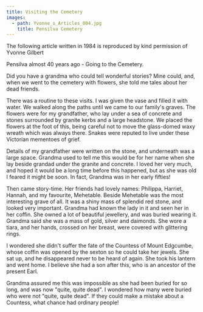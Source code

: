 ```yaml
---
title: Visiting the Cemetery
images:
  - path: Yvonne_s_Articles_004.jpg
    title: Pensilva Cemetery
---
```


The following article written in 1984 is reproduced by kind permission of Yvonne Gilbert

Pensilva almost 40 years ago - Going to the Cemetery.

Did you have a grandma who could tell wonderful stories? Mine could, and, when we went to the cemetery with flowers, she told me tales about her dead friends.

There was a routine to these visits. I was given the vase and filled it with water. We walked along the paths until we came to our family's graves. The flowers were for my grandfather, who lay under a sea of concrete and stones surrounded by granite kerbs and a large headstone. We placed the flowers at the foot of this, being careful not to move the glass-domed waxy wreath which was always there. Snakes were reputed to live under these Victorian mementoes of grief.

Details of my grandfather were written on the stone, and underneath was a large space. Grandma used to tell me this would be for her name when she lay beside grandad under the granite and concrete. I loved her very much, and hoped it would be a long time before this happened, but as she was old I feared it might be soon. In fact, Grandma was in her early fifties!

Then came story-time. Her friends had lovely names: Philippa, Harriet, Hannah, and my favourite, Mehetable. Beside Mehetable was the most interesting grave of all. It was a shiny mass of splendid red stone, and looked very important. Grandma had known the lady in it and seen her in her coffin. She owned a lot of beautiful jewellery, and was buried wearing it. Grandma said she was a mass of gold, silver and daimonds. She wore a tiara, and her hands, crossed on her breast, were covered with glittering rings.

I wondered she didn't suffer the fate of the Countess of Mount Edgcumbe, whose coffin was opened by the sexton so he could take her jewels. She sat up, and he disappeared never to be heard of again. She took his lantern and went home. I believe she had a son after this, who is an ancestor of the present Earl.

Grandma assured me this was impossible as she had been buried for so long, and was now "quite, quite dead". I wondered how many were buried who were not "quite, quite dead". If they could make a mistake about a Countess, what chance had ordinary people!
